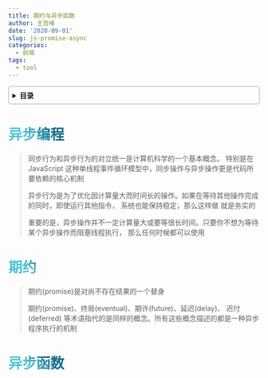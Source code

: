 ```yaml
---
title: 期约与异步函数
author: 王哲峰
date: '2020-09-01'
slug: js-promise-async
categories:
  - 前端
tags:
  - tool
---
```


<style>
h1 {
  background-color: #2B90B6;
  background-image: linear-gradient(45deg, #4EC5D4 10%, #146b8c 20%);
  background-size: 100%;
  -webkit-background-clip: text;
  -moz-background-clip: text;
  -webkit-text-fill-color: transparent;
  -moz-text-fill-color: transparent;
}
h2 {
  background-color: #2B90B6;
  background-image: linear-gradient(45deg, #4EC5D4 10%, #146b8c 20%);
  background-size: 100%;
  -webkit-background-clip: text;
  -moz-background-clip: text;
  -webkit-text-fill-color: transparent;
  -moz-text-fill-color: transparent;
}

details {
    border: 1px solid #aaa;
    border-radius: 4px;
    padding: .5em .5em 0;
}

summary {
    font-weight: bold;
    margin: -.5em -.5em 0;
    padding: .5em;
}

details[open] {
    padding: .5em;
}

details[open] summary {
    border-bottom: 1px solid #aaa;
    margin-bottom: .5em;
}
</style>

<details><summary>目录</summary><p>

- [异步编程](#异步编程)
- [期约](#期约)
- [异步函数](#异步函数)
</p></details><p></p>


# 异步编程

> 同步行为和异步行为的对立统一是计算机科学的一个基本概念。
> 特别是在 JavaScript 这种单线程事件循环模型中，同步操作与异步操作更是代码所要依赖的核心机制
> 
> 异步行为是为了优化因计算量大而时间长的操作。如果在等待其他操作完成的同时，即使运行其他指令，
> 系统也能保持稳定，那么这样做 就是务实的
> 
> 重要的是，异步操作并不一定计算量大或要等很长时间。只要你不想为等待某个异步操作而阻塞线程执行，
> 那么任何时候都可以使用



# 期约

> 期约(promise)是对尚不存在结果的一个替身
> 
> 期约(promise)、终局(eventual)、期许(future)、延迟(delay)、
> 迟付(deferred) 等术语指代的是同样的概念。所有这些概念描述的都是一种异步程序执行的机制

# 异步函数


